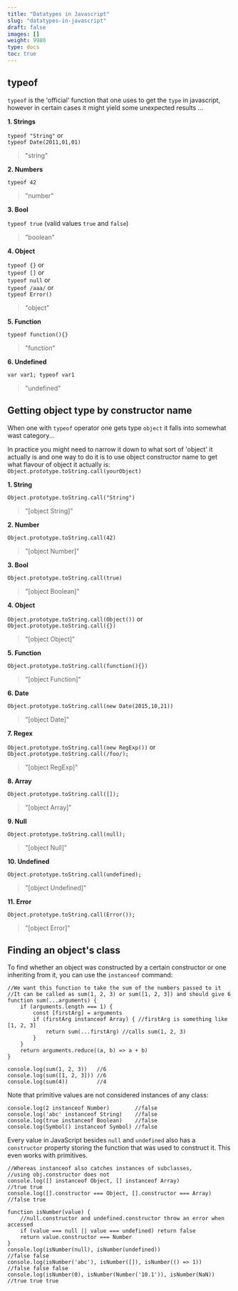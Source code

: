 ```yaml
---
title: "Datatypes in Javascript"
slug: "datatypes-in-javascript"
draft: false
images: []
weight: 9980
type: docs
toc: true
---
```


## typeof
`typeof` is the 'official' function that one uses to get the `type` in javascript, however in certain cases it might yield some unexpected results ...

**1. Strings** 

`typeof "String"` or   
`typeof Date(2011,01,01)`
> "string"

**2. Numbers**

`typeof 42`
> "number"   

**3. Bool**

`typeof true` (valid values `true` and `false`)
> "boolean"

**4. Object**

`typeof {}`    or    
 `typeof []` or    
 `typeof null` or    
`typeof /aaa/` or    
 `typeof Error()`
> "object" 

**5. Function** 

`typeof function(){}`
>"function"


**6. Undefined**

`var var1; typeof var1`
>"undefined"



## Getting object type by constructor name
When one with `typeof` operator one gets type `object` it falls into somewhat wast category... 

In practice you might need to narrow it down to what sort of 'object' it actually is and 
one way to do it is to use object constructor name to get what flavour of object it actually is: `Object.prototype.toString.call(yourObject)` 

**1. String**

`Object.prototype.toString.call("String")`
> "[object String]"

**2. Number**

`Object.prototype.toString.call(42)`
>"[object Number]"

**3. Bool**

`Object.prototype.toString.call(true)`
>"[object Boolean]"

**4. Object**

`Object.prototype.toString.call(Object())` or    
`Object.prototype.toString.call({})`
>"[object Object]"

**5. Function**

`Object.prototype.toString.call(function(){})`
>"[object Function]"

**6. Date**

`Object.prototype.toString.call(new Date(2015,10,21))`
>"[object Date]"

**7. Regex**

`Object.prototype.toString.call(new RegExp())` or     
`Object.prototype.toString.call(/foo/);`
>"[object RegExp]"

**8. Array**

`Object.prototype.toString.call([]);`
>"[object Array]"

**9. Null**

`Object.prototype.toString.call(null);`
>"[object Null]"

**10. Undefined**

`Object.prototype.toString.call(undefined);`
>"[object Undefined]"

**11. Error**

`Object.prototype.toString.call(Error());`
>"[object Error]"





## Finding an object's class
To find whether an object was constructed by a certain constructor or one inheriting from it, you can use the `instanceof` command:

    //We want this function to take the sum of the numbers passed to it
    //It can be called as sum(1, 2, 3) or sum([1, 2, 3]) and should give 6
    function sum(...arguments) {
        if (arguments.length === 1) {
            const [firstArg] = arguments
            if (firstArg instanceof Array) { //firstArg is something like [1, 2, 3]
                return sum(...firstArg) //calls sum(1, 2, 3)
            }
        }
        return arguments.reduce((a, b) => a + b)
    }

    console.log(sum(1, 2, 3))   //6
    console.log(sum([1, 2, 3])) //6
    console.log(sum(4))         //4

Note that primitive values are not considered instances of any class:

    console.log(2 instanceof Number)        //false
    console.log('abc' instanceof String)    //false
    console.log(true instanceof Boolean)    //false
    console.log(Symbol() instanceof Symbol) //false

Every value in JavaScript besides `null` and `undefined` also has a `constructor` property storing the function that was used to construct it. This even works with primitives.

    //Whereas instanceof also catches instances of subclasses,
    //using obj.constructor does not
    console.log([] instanceof Object, [] instanceof Array)           //true true
    console.log([].constructor === Object, [].constructor === Array) //false true

    function isNumber(value) {
        //null.constructor and undefined.constructor throw an error when accessed
        if (value === null || value === undefined) return false
        return value.constructor === Number
    }
    console.log(isNumber(null), isNumber(undefined))                  //false false
    console.log(isNumber('abc'), isNumber([]), isNumber(() => 1))     //false false false
    console.log(isNumber(0), isNumber(Number('10.1')), isNumber(NaN)) //true true true


